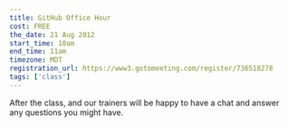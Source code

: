 ```yaml
---
title: GitHub Office Hour
cost: FREE
the_date: 21 Aug 2012
start_time: 10am
end_time: 11am
timezone: MDT
registration_url: https://www3.gotomeeting.com/register/736518278
tags: ['class']
---
```


After the class, and our trainers will be happy to have a chat and answer any questions you might have.
